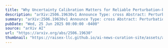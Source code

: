 ```yaml
---
title: "Why Uncertainty Calibration Matters for Reliable Perturbation-based Explanations"
description: "arXiv:2506.19630v1 Announce Type: cross Abstract: Perturbation-based explanations are widely utilized to enhance the transparency of modern machine-learning models. However, their reliability is often compromised by the unknown model behavior under the specific perturbations used. This paper investigates the relationship between uncertainty calibration - the alignment of model confidence with actual accuracy - and perturbation-based explanations. We show that models frequently produce unreliable probability estimates when subjected to explainability-specific perturbations and theoretically prove that this directly undermines explanation quality. To address this, we introduce ReCalX, a novel approach to recalibrate models for improved perturbation-based explanations while preserving their original predictions. Experiments on popular computer vision models demonstrate that our calibration strategy produces explanations that are more aligned with human perception and actual object locations."
summary: "arXiv:2506.19630v1 Announce Type: cross Abstract: Perturbation-based explanations are widely utilized to enhance the transparency of modern machine-learning models. However, their reliability is often compromised by the unknown model behavior under the specific perturbations used. This paper investigates the relationship between uncertainty calibration - the alignment of model confidence with actual accuracy - and perturbation-based explanations. We show that models frequently produce unreliable probability estimates when subjected to explainability-specific perturbations and theoretically prove that this directly undermines explanation quality. To address this, we introduce ReCalX, a novel approach to recalibrate models for improved perturbation-based explanations while preserving their original predictions. Experiments on popular computer vision models demonstrate that our calibration strategy produces explanations that are more aligned with human perception and actual object locations."
pubDate: "Wed, 25 Jun 2025 00:00:00 -0400"
source: "arXiv AI"
url: "https://arxiv.org/abs/2506.19630"
thumbnail: "https://raisex-llc.github.io/ai-news-curation-site/assets/arxiv.png"
---
```


